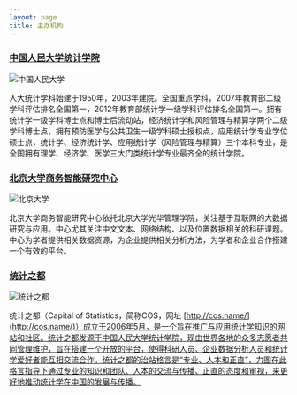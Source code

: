 ```yaml
---
layout: page
title: 主办机构
---
```


### [中国人民大学统计学院](http://stat.ruc.edu.cn/)

<div class="row">
  <div class="col-md-6 col-md-offset-3">
    <img src="{{ '/img/logo-ruc.jpg' | prepend: site.baseurl }}" alt="中国人民大学" class="img-responsive center-block" />
  </div>
</div>

人大统计学科始建于1950年，2003年建院。全国重点学科，2007年教育部二级学科评估排名全国第一，2012年教育部统计学一级学科评估排名全国第一。拥有统计学一级学科博士点和博士后流动站，经济统计学和风险管理与精算学两个二级学科博士点，拥有预防医学与公共卫生一级学科硕士授权点，应用统计学专业学位硕士点，统计学、经济统计学、应用统计学（风险管理与精算）三个本科专业，是全国拥有理学、经济学、医学三大门类统计学专业最齐全的统计学院。

### [北京大学商务智能研究中心](http://www.gsm.pku.edu.cn/index/index.html)

<div class="row">
  <div class="col-md-6 col-md-offset-3">
    <img src="{{ '/img/logo-pku.jpg' | prepend: site.baseurl }}" alt="北京大学" class="img-responsive center-block" />
  </div>
</div>

北京大学商务智能研究中心依托北京大学光华管理学院，关注基于互联网的大数据研究与应用。中心尤其关注中文文本、网络结构、以及位置数据相关的科研课题。中心为学者提供相关数据资源，为企业提供相关分析方法，为学者和企业合作搭建一个有效的平台。

### [统计之都](http://cos.name/)

<div class="row">
  <div class="col-md-6 col-md-offset-3">
    <img src="{{ '/img/logo-cos.png' | prepend: site.baseurl }}" alt="统计之都" class="img-responsive center-block" />
  </div>
</div>

统计之都（Capital of Statistics，简称COS，网址
[http://cos.name/](http://cos.name/)）成立于2006年5月，是一个旨在推广与应用统计学知识的网站和社区。统计之都发源于中国人民大学统计学院，现由世界各地的众多志愿者共同管理维护，旨在搭建一个开放的平台，使得科研人员、企业数据分析人员和统计学爱好者能互相交流合作。统计之都的治站格言是“专业、人本和正直”，力图在此格言指导下通过专业的知识和团队、人本的交流与传播、正直的态度和审视，来更好地推动统计学在中国的发展与传播。

